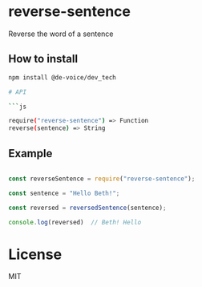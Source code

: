 # reverse-sentence

Reverse the word of a sentence

## How to install
```sh
npm install @de-voice/dev_tech

# API

```js

require("reverse-sentence") => Function
reverse(sentence) => String
```

## Example
```js

const reverseSentence = require("reverse-sentence");

const sentence = "Hello Beth!";

const reversed = reversedSentence(sentence);

console.log(reversed)  // Beth! Hello

```

# License

MIT
